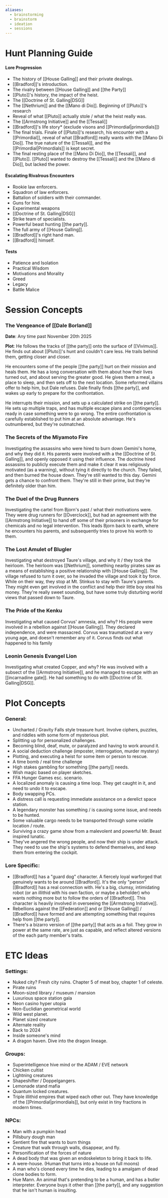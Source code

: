 ```yaml
---
aliases:
  - brainstorming
  - brainstorm
  - ideation
  - sessions
---
```

# Hunt Planning Guide
#### Lore Progression
- The history of [[House Galling]] and their private dealings.
- [[Bradford]]'s introduction.
- The rivalry between [[House Galling]] and [[the Party]]
- [[Pluto]]'s history, the impact of the heist. 
- The [[Doctrine of St. Galling|DSG]] 
- The [[Nethrium]] and the [[Mano di Dio]]. Beginning of [[Pluto]]'s research
- Reveal of what [[Pluto]] actually stole / what the heist really was.
- The [[Armstrong Initiative]] and the [[Tessali]]
- [[Bradford]]'s life story* (exclude visons and [[Primordial|primordials]])
- The final trials. Finale of [[Pluto]]'s research, his encounter with a [[Primordial]], reveal of what [[Bradford]] really wants with the [[Mano Di Dio]]. The true nature of the [[Tessali]], and the [[Primordial|Primordials]] is kept secret. 
- The final resting place of the [[Mano Di Dio]], the [[Tessali]], and [[Pluto]]. [[Pluto]] wanted to destroy the [[Tessali]] and the [[Mano di Dio]], but lacked the power. 

#### Escalating Rivalrous Encounters
- Rookie law enforcers.
- Squadron of law enforcers.
- Battalion of soldiers with their commander.
- Guns for hire.
- Experimental weapons
- [[Doctrine of St. Galling|DSG]]
- Strike team of specialists.
- Powerful beast hunting [[the party]].
- The full army of [[House Galling]].
- [[Bradford]]'s right hand man.
- [[Bradford]] himself. 

#### Tests
- Patience and Isolation
- Practical Wisdom
- Motivations and Morality
- Greed
- Legacy
- Battle Malice

# Session Concepts
### The Vengeance of [[Dale Borland]]
**Date**: Any time past November 20th 2025

**Plot**:
He follows the tracks of [[the party]] onto the surface of [[Vivimus]]. He finds out about [[Pluto]]'s hunt and couldn't care less. He trails behind them, getting closer and closer. 

He encounters some of the people [[the party]] hurt on their mission and heals them. He has a long conversation with them about how their lives turned out, and about serving the greater good. He gives them a meal, a place to sleep, and then sets off to the next location. Some reformed villains offer to help him, but Dale refuses. Dale finally finds [[the party]], and wakes up early to prepare for the confrontation. 

He interrupts their mission, and sets up a calculated strike on [[the party]]. He sets up multiple traps, and has multiple escape plans and contingencies ready in case something were to go wrong. The entire confrontation is carefully established to put him at an absolute advantage. He's outnumbered, but they're outmatched. 

### The Secrets of the Miyamoto Fire
Investigating the assassins who were hired to burn down Gemini's home, and why they did it. His parents were involved with a the [[Doctrine of St. Galling]], and openly opposed it using their influence. The doctrine hired assassins to publicly execute them and make it clear it was religiously motivated (as a warning), without tying it directly to the church. They failed, and then burned the house down. They're still wanted to this day. Gemini gets a chance to confront them. They're still in their prime, but they're definitely older than him. 

### The Duel of the Drug Runners
Investigating the cartel from Bjorn's past / what their motivations were. They were drug runners for [[Overclock]], but had an agreement with the [[Armstrong Initiative]] to hand off some of their prisoners in exchange for chemicals and no legal intervention. 
This leads Bjorn back to earth, where he encounters his parents, and subsequently tries to prove his worth to them. 

### The Lost Amulet of Blugler
Investigating what destroyed Taure's village, and why it / they took the heirloom. The heirloom was [[Nethrium]], something nearby pirates saw as a means of establishing a positive relationship with [[House Galling]]. The village refused to turn it over, so he invaded the village and took it by force. 
While on their way, they stop at Mt. Stinkus to stay with Taure's parents. They might even get involved in the conflict and help their little boy steal his money. They're really sweet sounding, but have some truly disturbing world views that passed down to Taure. 

### The Pride of the Kenku
Investigating what caused Corvus' amnesia, and why? His people were involved in a rebellion against [[House Galling]]. They declared independence, and were massacred. Corvus was traumatized at a very young age, and doesn't remember any of it. 
Corvus finds out what happened to his family

### Leonin Genesis Evangel Lion 
Investigating what created Copper, and why? He was involved with a subsect of the [[Armstrong Initiative]], and he managed to escape with an [[incarnadine gate]]. 
He had something to do with [[Doctrine of St. Galling|DSG]]. 

# Plot Concepts
### General:
- Uncharted / Gravity Falls style treasure hunt. Involve ciphers, puzzles, and riddles with some form of mysterious plot.
- Splitting up for personalized challenges.
- Becoming blind, deaf, mute, or paralyzed and having to work around it. 
- A social deduction challenge (imposter, interrogation, murder mystery)
- Plotting, and executing a heist for some item or person to rescue. 
- A time bomb / real time challenge
- High stakes gambling for something [[the party]] needs.
- Wish magic based on player sketches.
- FFA Hunger Games esc. scenario. 
- A localized anomaly is causing a time loop. They get caught in it, and need to undo it to escape. 
- Body swapping PCs. 
- A distress call is requesting immediate assistance on a derelict space station. 
- A legendary monster has something / is causing some issue, and needs to be hunted. 
- Some valuable cargo needs to be transported through some volatile location / route. 
- Surviving a crazy game show from a malevolent and powerful Mr. Beast inspired lunatic. 
- They've angered the wrong people, and now their ship is under attack. They need to use the ship's systems to defend themselves, and keep them from entering the cockpit. 
### Lore Specific:
- [[Bradford]] has a "guard dog" character. A fiercely loyal warforged that genuinely wants to be around [[Bradford]]. It's the only "person" [[Bradford]] has a real connection with. He's a big, clumsy, intimidating robot (or an illithid with his own faction, or maybe a beholder) who wants nothing more but to follow the orders of [[Bradford]]. This character is heavily involved in overseeing the [[Armstrong Initiative]].
- Rebellions against the [[Federation]] and or [[House Galling]] / [[Bradford]] have formed and are attempting something that requires help from [[the party]]. 
- There's a bizarro version of [[the party]] that acts as a foil. They grow in power at the same rate, are just as capable, and reflect altered versions of the each party member's traits. 



# ETC Ideas
### Settings:
- Nuked city? Fresh city ruins. Chapter 5 of meat boy, chapter 1 of celeste. 
- Pirate ruins
- Moon-sized library / museum / mansion
- Luxurious space station gala
- Neon casino hyper utopia
- Non-Euclidian geometrical world
- Wild west planet. 
- Planet sized creature
- Alternate reality
- Back to 2024
- Inside someone's mind
- A dragon haven. Dive into the dragon lineage. 
### Groups:
- Superintelligence hive mind or the ADAM / EVE network
- Chicken cultist
- Lightning creatures
- Shapeshifter / Doppelgangers. 
- Lemonade stand mafia
- Quantum locked creatures. 
- Triple illithid empires that wiped each other out. They have knowledge of the [[Primordial|primordials]], but only exist in tiny fractions in modern times. 
### NPCs:
- Man with a pumpkin head
- Pillsbury dough man
- Sentient fire that wants to burn things
- Creature that walk through walls, disappear, and fly. 
- Personification of the forces of nature
- A dead body that was given an endoskeleton to bring it back to life. 
- A were-house. (Human that turns into a house on full moons)
- A man who's cloned every time he dies, leading to a amalgam of dead clone bodies to form.
- Hue Mann. An animal that's pretending to be a human, and has a butler interpreter. Everyone buys it other than [[the party]], and any suggestion that he isn't human is insulting. 